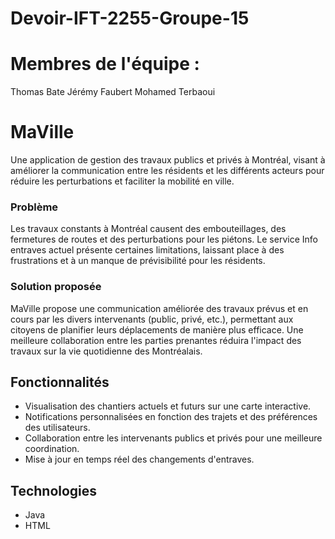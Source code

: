 # Devoir-IFT-2255-Groupe-15

# Membres de l'équipe : 
  Thomas Bate
  Jérémy Faubert
  Mohamed Terbaoui

# MaVille
Une application de gestion des travaux publics et privés à Montréal, visant à améliorer la communication entre les résidents et les différents acteurs pour réduire les perturbations et faciliter la mobilité en ville.

### Problème
Les travaux constants à Montréal causent des embouteillages, des fermetures de routes et des perturbations pour les piétons. Le service Info entraves actuel présente certaines limitations, laissant place à des frustrations et à un manque de prévisibilité pour les résidents.

### Solution proposée
MaVille propose une communication améliorée des travaux prévus et en cours par les divers intervenants (public, privé, etc.), permettant aux citoyens de planifier leurs déplacements de manière plus efficace. Une meilleure collaboration entre les parties prenantes réduira l'impact des travaux sur la vie quotidienne des Montréalais.

## Fonctionnalités
- Visualisation des chantiers actuels et futurs sur une carte interactive.
- Notifications personnalisées en fonction des trajets et des préférences des utilisateurs.
- Collaboration entre les intervenants publics et privés pour une meilleure coordination.
- Mise à jour en temps réel des changements d'entraves.

## Technologies
- Java
- HTML
